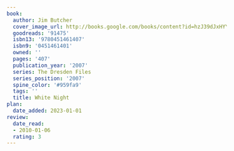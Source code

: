 ```yaml
---
book:
  author: Jim Butcher
  cover_image_url: http://books.google.com/books/content?id=hzJ39dJxHYYC&printsec=frontcover&img=1&zoom=1&edge=curl&source=gbs_api
  goodreads: '91475'
  isbn13: '9780451461407'
  isbn9: '0451461401'
  owned: ''
  pages: '407'
  publication_year: '2007'
  series: The Dresden Files
  series_position: '2007'
  spine_color: '#959fa9'
  tags: ''
  title: White Night
plan:
  date_added: 2023-01-01
review:
  date_read:
  - 2010-01-06
  rating: 3
---
```

